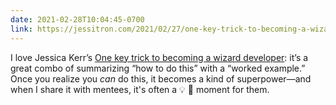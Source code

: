 ```yaml
---
date: 2021-02-28T10:04:45-0700
link: https://jessitron.com/2021/02/27/one-key-trick-to-becoming-a-wizard-developer/
---
```


I love Jessica Kerr’s [One key trick to becoming a wizard developer]({{link}}): it’s a great combo of summarizing “how to do this” with a “worked example.” Once you realize you *can* do this, it becomes a kind of superpower—and when I share it with mentees, it's often a 💡 🤯 moment for them.
